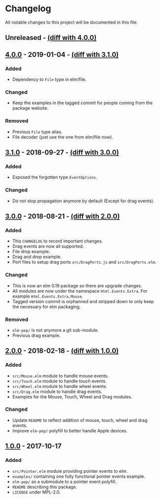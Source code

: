 # Changelog

All notable changes to this project will be documented in this file.

## Unreleased - [(diff with 4.0.0)][diff-unreleased]

## [4.0.0] - 2019-01-04 - [(diff with 3.1.0)][diff-4.0.0]

### Added

- Dependency to `File` type in elm/file.

### Changed

- Keep the examples in the tagged commit for people coming from
  the package website.

### Removed

- Previous `File` type alias.
- File decoder (just use the one from elm/file now).

## [3.1.0] - 2018-09-27 - [(diff with 3.0.0)][diff-3.1.0]

### Added

- Exposed the forgotten type `EventOptions`.

### Changed

- Do not stop propagation anymore by default
  (Except for drag events).

## [3.0.0] - 2018-08-21 - [(diff with 2.0.0)][diff-3.0.0]

### Added

- This `CHANGELOG` to record important changes.
- Drag events are now all supported.
- File drop example.
- Drag and drop example.
- Port files to setup drag ports `src/DragPorts.js` and `src/DragPorts.elm`.

### Changed

- This is now an elm 0.19 package so there are upgrade changes.
- All modules are now under the namespace `Html.Events.Extra`.
  For example `Html.Events.Extra.Mouse`.
- Tagged version commit is orphanned and stripped down
  to only keep the necessary for elm packaging.

### Removed

- `elm-pep/` is not anymore a git sub-module.
- Previous drag example.

## [2.0.0] - 2018-02-18 - [(diff with 1.0.0)][diff-2.0.0]

### Added

- `src/Mouse.elm` module to handle mouse events.
- `src/Touch.elm` module to handle touch events.
- `src/Wheel.elm` module to handle wheel events.
- `src/Drag.elm` module to handle drag events.
- Examples for the Mouse, Touch, Wheel and Drag modules.

### Changed

- Update `README` to reflect addition of mouse, touch, wheel and drag events.
- Improve `elm-pep/` polyfill to better handle Apple devices.

## [1.0.0] - 2017-10-17

### Added

- `src/Pointer.elm` module providing pointer events to elm.
- `examples/` containing one fully functional pointer events example.
- `elm-pep/` as a submodule to a pointer event polyfill.
- `README` describing this package.
- `LICENSE` under MPL-2.0.

[4.0.0]: https://github.com/mpizenberg/elm-pointer-events/releases/tag/4.0.0
[3.1.0]: https://github.com/mpizenberg/elm-pointer-events/releases/tag/3.1.0
[3.0.0]: https://github.com/mpizenberg/elm-pointer-events/releases/tag/3.0.0
[2.0.0]: https://github.com/mpizenberg/elm-pointer-events/releases/tag/2.0.0
[1.0.0]: https://github.com/mpizenberg/elm-pointer-events/releases/tag/1.0.0
[diff-unreleased]: https://github.com/mpizenberg/elm-pointer-events/compare/4.0.0...HEAD
[diff-4.0.0]: https://github.com/mpizenberg/elm-pointer-events/compare/3.1.0...4.0.0
[diff-3.1.0]: https://github.com/mpizenberg/elm-pointer-events/compare/3.0.0...3.1.0
[diff-3.0.0]: https://github.com/mpizenberg/elm-pointer-events/compare/2.0.0...3.0.0
[diff-2.0.0]: https://github.com/mpizenberg/elm-pointer-events/compare/1.0.0...2.0.0
